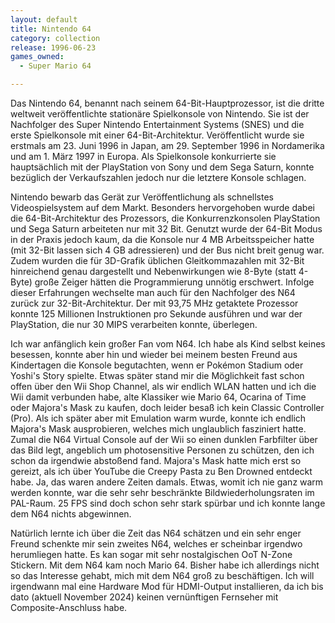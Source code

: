 ```yaml
---
layout: default
title: Nintendo 64
category: collection
release: 1996-06-23
games_owned:
  - Super Mario 64

---
```


Das Nintendo 64, benannt nach seinem 64-Bit-Hauptprozessor, ist die dritte weltweit veröffentlichte stationäre
Spielkonsole von Nintendo. Sie ist der Nachfolger des Super Nintendo Entertainment Systems (SNES) und die erste
Spielkonsole mit einer 64-Bit-Architektur. Veröffentlicht wurde sie erstmals am 23. Juni 1996 in Japan, am 29. September
1996 in Nordamerika und am 1. März 1997 in Europa. Als Spielkonsole konkurrierte sie hauptsächlich mit der PlayStation
von Sony und dem Sega Saturn, konnte bezüglich der Verkaufszahlen jedoch nur die letztere Konsole schlagen.

Nintendo bewarb das Gerät zur Veröffentlichung als schnellstes Videospielsystem auf dem Markt. Besonders hervorgehoben
wurde dabei die 64-Bit-Architektur des Prozessors, die Konkurrenzkonsolen PlayStation und Sega Saturn arbeiteten nur mit
32 Bit. Genutzt wurde der 64-Bit Modus in der Praxis jedoch kaum, da die Konsole nur 4 MB Arbeitsspeicher hatte (mit
32-Bit lassen sich 4 GB adressieren) und der Bus nicht breit genug war. Zudem wurden die für 3D-Grafik üblichen
Gleitkommazahlen mit 32-Bit hinreichend genau dargestellt und Nebenwirkungen wie 8-Byte (statt 4-Byte) große Zeiger
hätten die Programmierung unnötig erschwert. Infolge dieser Erfahrungen wechselte man auch für den Nachfolger des N64
zurück zur 32-Bit-Architektur. Der mit 93,75 MHz getaktete Prozessor konnte 125 Millionen Instruktionen pro Sekunde
ausführen und war der PlayStation, die nur 30 MIPS verarbeiten konnte, überlegen.
<!--more-->

Ich war anfänglich kein großer Fan vom N64. Ich habe als Kind selbst keines besessen, konnte aber hin und wieder bei
meinem besten Freund aus Kindertagen die Konsole begutachten, wenn er Pokémon Stadium oder Yoshi's Story spielte. Etwas
später stand mir die Möglichkeit fast schon offen über den Wii Shop Channel, als wir endlich WLAN hatten und ich die
Wii damit verbunden habe, alte Klassiker wie Mario 64, Ocarina of Time oder Majora's Mask zu kaufen, doch leider besaß
ich kein Classic Controller (Pro). Als ich später aber mit Emulation warm wurde, konnte ich endlich Majora's Mask
ausprobieren, welches mich unglaublich fasziniert hatte. Zumal die N64 Virtual Console auf der Wii so einen dunklen
Farbfilter über das Bild legt, angeblich um photosensitive Personen zu schützen, den ich schon da irgendwie abstoßend
fand. Majora's Mask hatte mich erst so gereizt, als ich über YouTube die Creepy Pasta zu Ben Drowned entdeckt habe. Ja,
das waren andere Zeiten damals. Etwas, womit ich nie ganz warm werden konnte, war die sehr sehr beschränkte
Bildwiederholungsraten im PAL-Raum. 25 FPS sind doch schon sehr stark spürbar und ich konnte lange dem N64 nichts
abgewinnen.

Natürlich lernte ich über die Zeit das N64 schätzen und ein sehr enger Freund schenkte mir sein zweites N64, welches er
scheinbar irgendwo herumliegen hatte. Es kan sogar mit sehr nostalgischen OoT N-Zone Stickern. Mit dem N64 kam noch
Mario 64. Bisher habe ich allerdings nicht so das Interesse gehabt, mich mit dem N64 groß zu beschäftigen. Ich will
irgendwann mal eine Hardware Mod für HDMI-Output installieren, da ich bis dato (aktuell November 2024) keinen
vernünftigen Fernseher mit Composite-Anschluss habe.